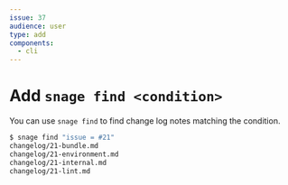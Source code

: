 ```yaml
---
issue: 37
audience: user
type: add
components:
  - cli
---
```

# Add `snage find <condition>`

You can use `snage find` to find change log notes matching the condition.
```bash
$ snage find "issue = #21"
changelog/21-bundle.md
changelog/21-environment.md
changelog/21-internal.md
changelog/21-lint.md
```
